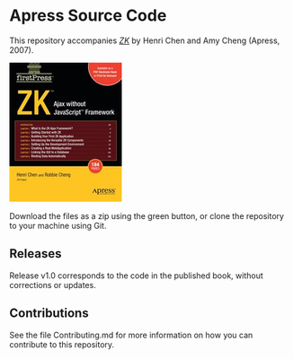 # Apress Source Code

This repository accompanies [*ZK*](http://www.apress.com/9781590599013) by Henri Chen and Amy Cheng (Apress, 2007).

![Cover image](9781590599013.jpg)

Download the files as a zip using the green button, or clone the repository to your machine using Git.

## Releases

Release v1.0 corresponds to the code in the published book, without corrections or updates.

## Contributions

See the file Contributing.md for more information on how you can contribute to this repository.
